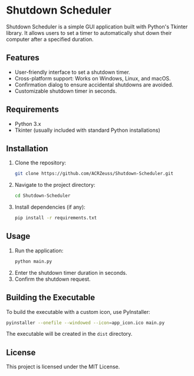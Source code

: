 
# Shutdown Scheduler

Shutdown Scheduler is a simple GUI application built with Python's Tkinter library. It allows users to set a timer to automatically shut down their computer after a specified duration.

## Features
- User-friendly interface to set a shutdown timer.
- Cross-platform support: Works on Windows, Linux, and macOS.
- Confirmation dialog to ensure accidental shutdowns are avoided.
- Customizable shutdown timer in seconds.

## Requirements
- Python 3.x
- Tkinter (usually included with standard Python installations)

## Installation
1. Clone the repository:
   ```sh
   git clone https://github.com/ACRZeuss/Shutdown-Scheduler.git
   ```
2. Navigate to the project directory:
   ```sh
   cd Shutdown-Scheduler
   ```
3. Install dependencies (if any):
   ```sh
   pip install -r requirements.txt
   ```

## Usage
1. Run the application:
   ```sh
   python main.py
   ```
2. Enter the shutdown timer duration in seconds.
3. Confirm the shutdown request.

## Building the Executable
To build the executable with a custom icon, use PyInstaller:
```sh
pyinstaller --onefile --windowed --icon=app_icon.ico main.py
```

The executable will be created in the `dist` directory.

## License
This project is licensed under the MIT License.
